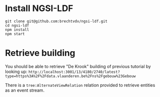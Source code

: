 # Install NGSI-LDF

```
git clone git@github.com:brechtvdv/ngsi-ldf.git
cd ngsi-ldf
npm install
npm start
```

# Retrieve building

You should be able to retrieve "De Krook" building of previous tutorial by looking up:
`http://localhost:3001/13/4180/2740/latest?type=https%3A%2F%2Fdata.vlaanderen.be%2Fns%2Fgebouw%23Gebouw`

There is a `tree:AlternateViewRelation` relation provided to retrieve entities as an event stream.
